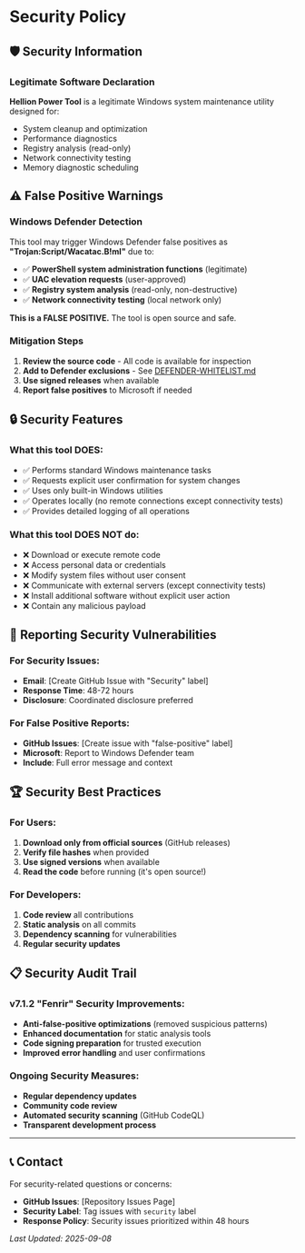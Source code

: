 # Security Policy

## 🛡️ Security Information

### Legitimate Software Declaration

**Hellion Power Tool** is a legitimate Windows system maintenance utility designed for:
- System cleanup and optimization
- Performance diagnostics
- Registry analysis (read-only)
- Network connectivity testing
- Memory diagnostic scheduling

## ⚠️ False Positive Warnings

### Windows Defender Detection
This tool may trigger Windows Defender false positives as **"Trojan:Script/Wacatac.B!ml"** due to:

- ✅ **PowerShell system administration functions** (legitimate)
- ✅ **UAC elevation requests** (user-approved)
- ✅ **Registry system analysis** (read-only, non-destructive)
- ✅ **Network connectivity testing** (local network only)

**This is a FALSE POSITIVE.** The tool is open source and safe.

### Mitigation Steps
1. **Review the source code** - All code is available for inspection
2. **Add to Defender exclusions** - See [DEFENDER-WHITELIST.md](DEFENDER-WHITELIST.md)
3. **Use signed releases** when available
4. **Report false positives** to Microsoft if needed

## 🔒 Security Features

### What this tool DOES:
- ✅ Performs standard Windows maintenance tasks
- ✅ Requests explicit user confirmation for system changes
- ✅ Uses only built-in Windows utilities
- ✅ Operates locally (no remote connections except connectivity tests)
- ✅ Provides detailed logging of all operations

### What this tool DOES NOT do:
- ❌ Download or execute remote code
- ❌ Access personal data or credentials  
- ❌ Modify system files without user consent
- ❌ Communicate with external servers (except connectivity tests)
- ❌ Install additional software without explicit user action
- ❌ Contain any malicious payload

## 🐛 Reporting Security Vulnerabilities

### For Security Issues:
- **Email**: [Create GitHub Issue with "Security" label]
- **Response Time**: 48-72 hours
- **Disclosure**: Coordinated disclosure preferred

### For False Positive Reports:
- **GitHub Issues**: [Create issue with "false-positive" label]
- **Microsoft**: Report to Windows Defender team
- **Include**: Full error message and context

## 🏆 Security Best Practices

### For Users:
1. **Download only from official sources** (GitHub releases)
2. **Verify file hashes** when provided
3. **Use signed versions** when available
4. **Read the code** before running (it's open source!)

### For Developers:
1. **Code review** all contributions
2. **Static analysis** on all commits  
3. **Dependency scanning** for vulnerabilities
4. **Regular security updates**

## 📋 Security Audit Trail

### v7.1.2 "Fenrir" Security Improvements:
- **Anti-false-positive optimizations** (removed suspicious patterns)
- **Enhanced documentation** for static analysis tools
- **Code signing preparation** for trusted execution
- **Improved error handling** and user confirmations

### Ongoing Security Measures:
- **Regular dependency updates**
- **Community code review**
- **Automated security scanning** (GitHub CodeQL)
- **Transparent development process**

---

## 📞 Contact

For security-related questions or concerns:
- **GitHub Issues**: [Repository Issues Page]
- **Security Label**: Tag issues with `security` label
- **Response Policy**: Security issues prioritized within 48 hours

*Last Updated: 2025-09-08*
